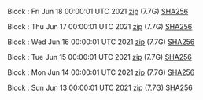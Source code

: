 Block [](https://insight.dash.org/insight/block/): Fri Jun 18 00:00:01 UTC 2021 [zip](https://dash-bootstrap.ams3.digitaloceanspaces.com/mainnet/2021-06-18/bootstrap.dat.zip) (7.7G) [SHA256](https://dash-bootstrap.ams3.digitaloceanspaces.com/mainnet/2021-06-18/sha256.txt)

Block [](https://insight.dash.org/insight/block/): Thu Jun 17 00:00:01 UTC 2021 [zip](https://dash-bootstrap.ams3.digitaloceanspaces.com/mainnet/2021-06-17/bootstrap.dat.zip) (7.7G) [SHA256](https://dash-bootstrap.ams3.digitaloceanspaces.com/mainnet/2021-06-17/sha256.txt)

Block [](https://insight.dash.org/insight/block/): Wed Jun 16 00:00:01 UTC 2021 [zip](https://dash-bootstrap.ams3.digitaloceanspaces.com/mainnet/2021-06-16/bootstrap.dat.zip) (7.7G) [SHA256](https://dash-bootstrap.ams3.digitaloceanspaces.com/mainnet/2021-06-16/sha256.txt)

Block [](https://insight.dash.org/insight/block/): Tue Jun 15 00:00:01 UTC 2021 [zip](https://dash-bootstrap.ams3.digitaloceanspaces.com/mainnet/2021-06-15/bootstrap.dat.zip) (7.7G) [SHA256](https://dash-bootstrap.ams3.digitaloceanspaces.com/mainnet/2021-06-15/sha256.txt)

Block [](https://insight.dash.org/insight/block/): Mon Jun 14 00:00:01 UTC 2021 [zip](https://dash-bootstrap.ams3.digitaloceanspaces.com/mainnet/2021-06-14/bootstrap.dat.zip) (7.7G) [SHA256](https://dash-bootstrap.ams3.digitaloceanspaces.com/mainnet/2021-06-14/sha256.txt)

Block [](https://insight.dash.org/insight/block/): Sun Jun 13 00:00:01 UTC 2021 [zip](https://dash-bootstrap.ams3.digitaloceanspaces.com/mainnet/2021-06-13/bootstrap.dat.zip) (7.7G) [SHA256](https://dash-bootstrap.ams3.digitaloceanspaces.com/mainnet/2021-06-13/sha256.txt)
